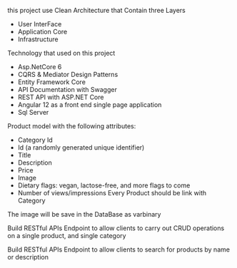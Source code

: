 
this project use Clean Architecture
that Contain three Layers
- User InterFace
- Application Core
- Infrastructure<br>



Technology that used on this project
- Asp.NetCore 6
- CQRS & Mediator Design Patterns
- Entity Framework Core
- API Documentation with Swagger
- REST API with ASP.NET Core
- Angular 12 as a front end single page application
- Sql Server

  
Product model with the following attributes:
-	Category Id
-	Id (a randomly generated unique identifier)
-	Title
-	Description
-	Price
-	Image
-	Dietary flags: vegan, lactose-free, and more flags to come
-	Number of views/impressions
Every Product should be link with Category

The image will be save in the DataBase as varbinary

Build RESTful APIs Endpoint to allow clients to carry out CRUD operations on a single product, and single category

Build RESTful APIs Endpoint to allow clients to search for products by name or description
